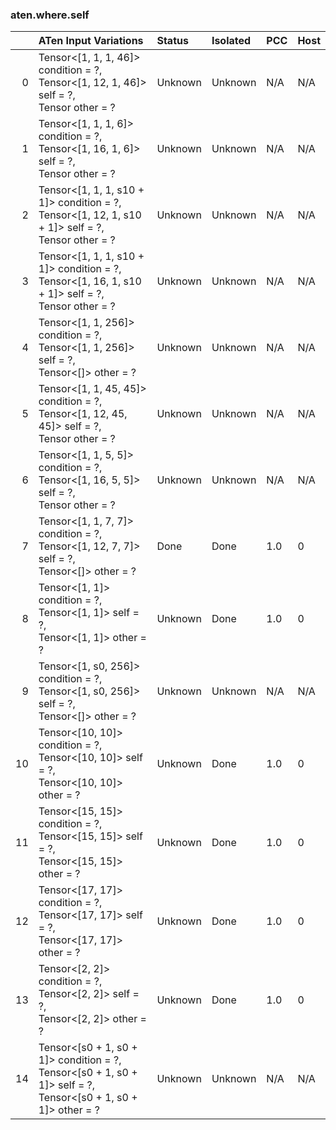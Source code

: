 ### aten.where.self
|    | ATen Input Variations                                                                                               | Status   | Isolated   | PCC   | Host   |
|---:|:--------------------------------------------------------------------------------------------------------------------|:---------|:-----------|:------|:-------|
|  0 | Tensor<[1, 1, 1, 46]> condition = ?,<br>Tensor<[1, 12, 1, 46]> self = ?,<br>Tensor other = ?                        | Unknown  | Unknown    | N/A   | N/A    |
|  1 | Tensor<[1, 1, 1, 6]> condition = ?,<br>Tensor<[1, 16, 1, 6]> self = ?,<br>Tensor other = ?                          | Unknown  | Unknown    | N/A   | N/A    |
|  2 | Tensor<[1, 1, 1, s10 + 1]> condition = ?,<br>Tensor<[1, 12, 1, s10 + 1]> self = ?,<br>Tensor other = ?              | Unknown  | Unknown    | N/A   | N/A    |
|  3 | Tensor<[1, 1, 1, s10 + 1]> condition = ?,<br>Tensor<[1, 16, 1, s10 + 1]> self = ?,<br>Tensor other = ?              | Unknown  | Unknown    | N/A   | N/A    |
|  4 | Tensor<[1, 1, 256]> condition = ?,<br>Tensor<[1, 1, 256]> self = ?,<br>Tensor<[]> other = ?                         | Unknown  | Unknown    | N/A   | N/A    |
|  5 | Tensor<[1, 1, 45, 45]> condition = ?,<br>Tensor<[1, 12, 45, 45]> self = ?,<br>Tensor other = ?                      | Unknown  | Unknown    | N/A   | N/A    |
|  6 | Tensor<[1, 1, 5, 5]> condition = ?,<br>Tensor<[1, 16, 5, 5]> self = ?,<br>Tensor other = ?                          | Unknown  | Unknown    | N/A   | N/A    |
|  7 | Tensor<[1, 1, 7, 7]> condition = ?,<br>Tensor<[1, 12, 7, 7]> self = ?,<br>Tensor<[]> other = ?                      | Done     | Done       | 1.0   | 0      |
|  8 | Tensor<[1, 1]> condition = ?,<br>Tensor<[1, 1]> self = ?,<br>Tensor<[1, 1]> other = ?                               | Unknown  | Done       | 1.0   | 0      |
|  9 | Tensor<[1, s0, 256]> condition = ?,<br>Tensor<[1, s0, 256]> self = ?,<br>Tensor<[]> other = ?                       | Unknown  | Unknown    | N/A   | N/A    |
| 10 | Tensor<[10, 10]> condition = ?,<br>Tensor<[10, 10]> self = ?,<br>Tensor<[10, 10]> other = ?                         | Unknown  | Done       | 1.0   | 0      |
| 11 | Tensor<[15, 15]> condition = ?,<br>Tensor<[15, 15]> self = ?,<br>Tensor<[15, 15]> other = ?                         | Unknown  | Done       | 1.0   | 0      |
| 12 | Tensor<[17, 17]> condition = ?,<br>Tensor<[17, 17]> self = ?,<br>Tensor<[17, 17]> other = ?                         | Unknown  | Done       | 1.0   | 0      |
| 13 | Tensor<[2, 2]> condition = ?,<br>Tensor<[2, 2]> self = ?,<br>Tensor<[2, 2]> other = ?                               | Unknown  | Done       | 1.0   | 0      |
| 14 | Tensor<[s0 + 1, s0 + 1]> condition = ?,<br>Tensor<[s0 + 1, s0 + 1]> self = ?,<br>Tensor<[s0 + 1, s0 + 1]> other = ? | Unknown  | Unknown    | N/A   | N/A    |

